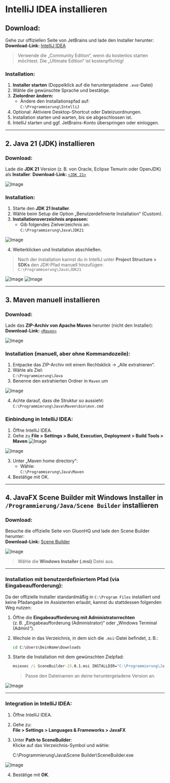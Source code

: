 # IntelliJ IDEA installieren

## **Download:**

Gehe zur offiziellen Seite von JetBrains und lade den Installer herunter:
**Download-Link:** [IntelliJ IDEA](https://www.jetbrains.com/idea/download/?section=windows)

> Verwende die „Community Edition“, wenn du kostenlos starten möchtest. Die „Ultimate Edition“ ist kostenpflichtig!

### **Installation:**

1. **Installer starten** (Doppelklick auf die heruntergeladene `.exe`-Datei)
2. Wähle die gewünschte Sprache und bestätige.
3. **Zielordner ändern:**
   - Ändere den Installationspfad auf:  
     `C:\Programmierung\IntelliJ`
4. Optional: Aktiviere Desktop-Shortcut oder Dateizuordnungen.
5. Installation starten und warten, bis sie abgeschlossen ist.
6. IntelliJ starten und ggf. JetBrains-Konto überspringen oder einloggen.

---

## 2. Java 21 (JDK) installieren

### **Download:**

Lade die **JDK 21** Version (z. B. von Oracle, Eclipse Temurin oder OpenJDK) als **Installer**:
**Download-Link:** [`<JDK 21>`](https://www.oracle.com/java/technologies/javase/jdk21-archive-downloads.html)

![Image](https://github.com/user-attachments/assets/18fcb1bc-df68-4b65-a871-263612fefc1f)

### **Installation:**

1. Starte den **JDK 21 Installer**.
2. Wähle beim Setup die Option „Benutzerdefinierte Installation“ (Custom).
3. **Installationsverzeichnis anpassen:**
   - Gib folgendes Zielverzeichnis an:  
     `C:\Programmierung\Java\JDK21`

![Image](https://github.com/user-attachments/assets/4dfcfb7d-ba93-4f10-aa37-af399ac73dc4)

4. Weiterklicken und Installation abschließen.

> Nach der Installation kannst du in IntelliJ unter **Project Structure > SDKs** den JDK-Pfad manuell hinzufügen:  
`C:\Programmierung\Java\JDK21`

![Image](https://github.com/user-attachments/assets/e9a31019-dafe-4f7e-a349-b746ba4a03aa) ![Image](https://github.com/user-attachments/assets/bcfe79c7-b1c8-4a79-8c35-eb4900fffa1c)

---

## 3. Maven manuell installieren

### **Download:**
Lade das **ZIP-Archiv von Apache Maven** herunter (nicht den Installer):
**Download-Link:** [`<Maven>`](https://maven.apache.org/download.cgi)

![Image](https://github.com/user-attachments/assets/fe4f776f-16f6-4ba3-8619-f4a77aa182e6)

### **Installation (manuell, aber ohne Kommandozeile):**

1. Entpacke das ZIP-Archiv mit einem Rechtsklick → „Alle extrahieren“.
2. Wähle als Ziel:  
   `C:\Programmierung\Java`
3. Benenne den extrahierten Ordner in `Maven` um

![Image](https://github.com/user-attachments/assets/d7238d05-b300-41b7-9cab-d2adc19f03c8)

4. Achte darauf, dass die Struktur so aussieht:  
   `C:\Programmierung\Java\Maven\bin\mvn.cmd`

### **Einbindung in IntelliJ IDEA:**

1. Öffne IntelliJ IDEA.
2. Gehe zu **File > Settings > Build, Execution, Deployment > Build Tools > Maven**
![Image](https://github.com/user-attachments/assets/c1acc247-01aa-45b4-a7ae-8306964d8699)

![Image](https://github.com/user-attachments/assets/4561e3b1-6089-42ff-b22e-de1a764c4dab)

3. Unter „Maven home directory“:
   - Wähle:  
     `C:\Programmierung\Java\Maven`
4. Bestätige mit OK.

---

## 4. JavaFX Scene Builder mit Windows Installer in `/Programmierung/Java/Scene Builder` installieren

### **Download:**
Besuche die offizielle Seite von GluonHQ und lade den Scene Builder herunter:  
**Download-Link:** [Scene Builder](https://gluonhq.com/products/scene-builder/#download)

![Image](https://github.com/user-attachments/assets/8a60148c-96e5-4c40-94d8-215cac09099b)

> Wähle die **Windows Installer (.msi)** Datei aus.

---

### **Installation mit benutzerdefiniertem Pfad (via Eingabeaufforderung):**

Da der offizielle Installer standardmäßig in `C:\Program Files` installiert und keine Pfadangabe im Assistenten erlaubt, kannst du stattdessen folgenden Weg nutzen:

1. Öffne die **Eingabeaufforderung mit Administratorrechten**  
   (z. B. „Eingabeaufforderung (Administrator)“ oder „Windows Terminal (Admin)“).
2. Wechsle in das Verzeichnis, in dem sich die `.msi`-Datei befindet, z. B.:

   ```bat
   cd C:\Users\DeinName\Downloads
   ```

3. Starte die Installation mit dem gewünschten Zielpfad:

   ```bat
   msiexec /i SceneBuilder-23.0.1.msi INSTALLDIR="C:\Programmierung\Java\Scene Builder"
   ```

   > Passe den Dateinamen an deine heruntergeladene Version an.

![Image](https://github.com/user-attachments/assets/8ed5db9b-33b2-40e6-bbce-cca14bf3d8ff)

---

### **Integration in IntelliJ IDEA:**

1. Öffne IntelliJ IDEA.
2. Gehe zu:  
   **File > Settings > Languages & Frameworks > JavaFX**
3. Unter **Path to SceneBuilder**:  
   Klicke auf das Verzeichnis-Symbol und wähle:

   C:\Programmierung\Java\Scene Builder\SceneBuilder.exe

![Image](https://github.com/user-attachments/assets/6ff9f471-c689-43c1-9dba-328e51b03195)

4. Bestätige mit **OK**.
